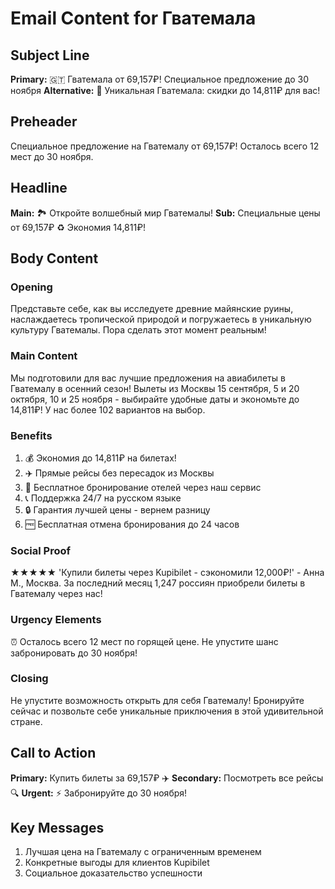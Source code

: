 # Email Content for Гватемала

## Subject Line
**Primary:** 🇬🇹 Гватемала от 69,157₽! Специальное предложение до 30 ноября
**Alternative:** 🎉 Уникальная Гватемала: скидки до 14,811₽ для вас!

## Preheader
Специальное предложение на Гватемалу от 69,157₽! Осталось всего 12 мест до 30 ноября.

## Headline
**Main:** 🏞️ Откройте волшебный мир Гватемалы!
**Sub:** Специальные цены от 69,157₽ ♻️ Экономия 14,811₽!

## Body Content

### Opening
Представьте себе, как вы исследуете древние майянские руины, наслаждаетесь тропической природой и погружаетесь в уникальную культуру Гватемалы. Пора сделать этот момент реальным!

### Main Content
Мы подготовили для вас лучшие предложения на авиабилеты в Гватемалу в осенний сезон! Вылеты из Москвы 15 сентября, 5 и 20 октября, 10 и 25 ноября - выбирайте удобные даты и экономьте до 14,811₽! У нас более 102 вариантов на выбор.

### Benefits
1. 💰 Экономия до 14,811₽ на билетах!
2. ✈️ Прямые рейсы без пересадок из Москвы
3. 🏨 Бесплатное бронирование отелей через наш сервис
4. 📞 Поддержка 24/7 на русском языке
5. 🔒 Гарантия лучшей цены - вернем разницу
6. 🆓 Бесплатная отмена бронирования до 24 часов

### Social Proof
★★★★★ 'Купили билеты через Kupibilet - сэкономили 12,000₽!' - Анна М., Москва. За последний месяц 1,247 россиян приобрели билеты в Гватемалу через нас!

### Urgency Elements
⏰ Осталось всего 12 мест по горящей цене. Не упустите шанс забронировать до 30 ноября!

### Closing
Не упустите возможность открыть для себя Гватемалу! Бронируйте сейчас и позвольте себе уникальные приключения в этой удивительной стране.

## Call to Action
**Primary:** Купить билеты за 69,157₽ ✈️
**Secondary:** Посмотреть все рейсы 🔍
**Urgent:** ⚡ Забронируйте до 30 ноября!

## Key Messages
1. Лучшая цена на Гватемалу с ограниченным временем
2. Конкретные выгоды для клиентов Kupibilet
3. Социальное доказательство успешности
